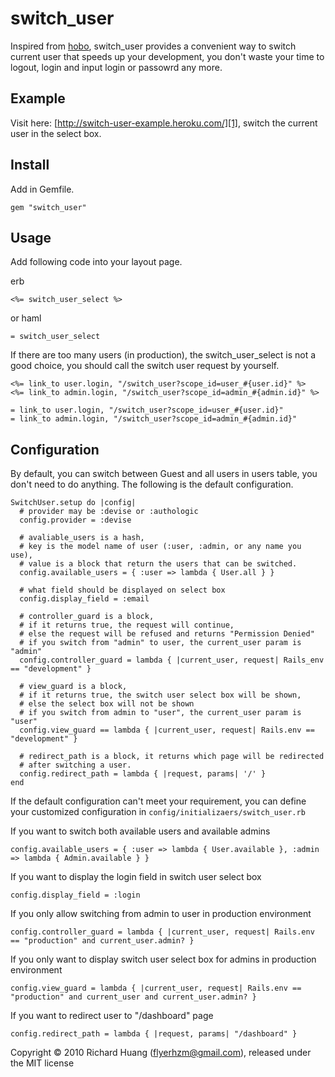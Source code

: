 switch_user
===========

Inspired from [hobo][0], switch_user provides a convenient way to switch current user that speeds up your development, you don't waste your time to logout, login and input login or passowrd any more.

Example
-------

Visit here: [http://switch-user-example.heroku.com/][1], switch the current user in the select box.

Install
-------

Add in Gemfile.

    gem "switch_user"

Usage
-----

Add following code into your layout page.

erb

    <%= switch_user_select %>

or haml

    = switch_user_select
    
If there are too many users (in production), the switch_user_select is not a good choice, you should call the switch user request by yourself.

    <%= link_to user.login, "/switch_user?scope_id=user_#{user.id}" %>
    <%= link_to admin.login, "/switch_user?scope_id=admin_#{admin.id}" %>
    
    = link_to user.login, "/switch_user?scope_id=user_#{user.id}"
    = link_to admin.login, "/switch_user?scope_id=admin_#{admin.id}"

Configuration
-------------

By default, you can switch between Guest and all users in users table, you don't need to do anything. The following is the default configuration.

    SwitchUser.setup do |config|
      # provider may be :devise or :authologic
      config.provider = :devise

      # avaliable_users is a hash, 
      # key is the model name of user (:user, :admin, or any name you use), 
      # value is a block that return the users that can be switched.
      config.available_users = { :user => lambda { User.all } }

      # what field should be displayed on select box
      config.display_field = :email

      # controller_guard is a block, 
      # if it returns true, the request will continue, 
      # else the request will be refused and returns "Permission Denied"
      # if you switch from "admin" to user, the current_user param is "admin"
      config.controller_guard = lambda { |current_user, request| Rails_env == "development" }

      # view_guard is a block, 
      # if it returns true, the switch user select box will be shown, 
      # else the select box will not be shown
      # if you switch from admin to "user", the current_user param is "user"
      config.view_guard == lambda { |current_user, request| Rails.env == "development" }

      # redirect_path is a block, it returns which page will be redirected 
      # after switching a user.
      config.redirect_path = lambda { |request, params| '/' }
    end

If the default configuration can't meet your requirement, you can define your customized configuration in <code>config/initializaers/switch_user.rb</code>

If you want to switch both available users and available admins

    config.available_users = { :user => lambda { User.available }, :admin => lambda { Admin.available } }
    
If you want to display the login field in switch user select box

    config.display_field = :login
    
If you only allow switching from admin to user in production environment

    config.controller_guard = lambda { |current_user, request| Rails.env == "production" and current_user.admin? }
    
If you only want to display switch user select box for admins in production environment

    config.view_guard = lambda { |current_user, request| Rails.env == "production" and current_user and current_user.admin? }
    
If you want to redirect user to "/dashboard" page

    config.redirect_path = lambda { |request, params| "/dashboard" }
    

Copyright © 2010 Richard Huang (flyerhzm@gmail.com), released under the MIT license

[0]: https://github.com/tablatom/hobo
[1]: http://switch-user-example.heroku.com/

